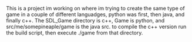 This is a project im working on where im trying to create the same type of game in a couple of different languadges, python was first, then java, and finally c++. The SDL_Game directory is c++, Game is python, and src/me/somepineaple/game is the java src. to compile the c++ version run the build script, then execute ./game from that directory.
